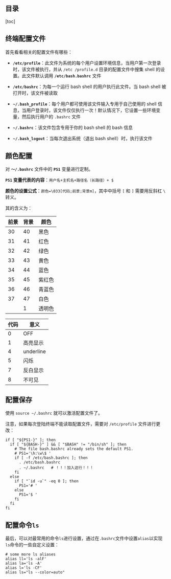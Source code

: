 ## 目录

[toc]

## 终端配置文件

首先看看相关的配置文件有哪些：

*  **`/etc/profile`**：此文件为系统的每个用户设置环境信息，当用户第一次登录时，该文件被执行，并从 `/etc /profile.d` 目录的配置文件中搜集 shell 的设置。此文件默认调用 **`/etc/bash.bashrc`** 文件

*  **`/etc/bashrc`**：为每一个运行 bash shell 的用户执行此文件。当 bash shell 被打开时，该文件被读取

* **`~/.bash_profile`**：每个用户都可使用该文件输入专用于自己使用的 shell 信息，当用户登录时，该文件仅仅执行一次！默认情况下，它设置一些环境变量，然后执行用户的 `.bashrc` 文件

* **`~/.bashrc`**：该文件包含专用于你的 bash shell 的 bash 信息

* **`~/.bash_logout`**：当每次退出系统（退出 bash shell）时，执行该文件

## 颜色配置

对 **`～/.bashrc`** 文件中的 **`PS1`** 变量进行定制。

**`PS1` 变量代表的内容**：`用户名+主机名+路径名（长路径）+ $`

**颜色的设置公式**：`颜色=\033[代码;前景;背景m]`，其中中括号 `[` 和 `]` 需要用反斜杠 `\` 转义。

其的含义为：

| 前景 | 背景 | 颜色   |
| ---- | ---- | ------ |
| 30   | 40   | 黑色   |
| 31   | 41   | 红色   |
| 32   | 42   | 绿色   |
| 33   | 43   | 黄色   |
| 34   | 44   | 蓝色   |
| 35   | 45   | 紫红色 |
| 36   | 46   | 青蓝色 |
| 37   | 47   | 白色   |
|      | 1    | 透明色 |

| 代码 | 意义      |
| ---- | --------- |
| 0    | OFF       |
| 1    | 高亮显示  |
| 4    | underline |
| 5    | 闪烁      |
| 7    | 反白显示  |
| 8    | 不可见    |

## 配置保存

使用 `source ~/.bashrc` 就可以激活配置文件了。

注意，如果每次登陆终端不能读取配置文件，需要对 `/etc/profile` 文件进行更改：

```shell
if [ "${PS1-}" ]; then
  if [ "${BASH-}" ] && [ "$BASH" != "/bin/sh" ]; then
    # The file bash.bashrc already sets the default PS1.
    # PS1='\h:\w\$ '
    if [ -f /etc/bash.bashrc ]; then
      . /etc/bash.bashrc
      . ~/.bashrc	# ！！！加入这行！！！
    fi
  else
    if [ "`id -u`" -eq 0 ]; then
      PS1='# '
    else
      PS1='$ '
    fi
  fi
fi
```

## 配置命令`ls`

最后，可以对最常用的命令`ls`进行设置，通过在`.bashrc`文件中设置`alias`以实现`ls`命令的一些自定义设置：

```shell
# some more ls aliases
alias ll='ls -alF'
alias la='ls -A'
alias l='ls -CF'
alias ls="ls --color=auto"
```

